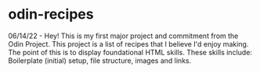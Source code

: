 # odin-recipes
06/14/22 - Hey! This is my first major project and commitment from the Odin Project. This project is a list of recipes that I believe I'd enjoy making. The point of this is to display foundational HTML skills. These skills include: Boilerplate (initial) setup, file structure, images and links.


